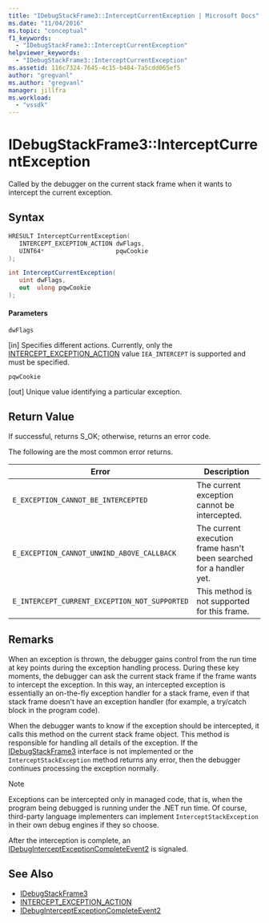 ```yaml
---
title: "IDebugStackFrame3::InterceptCurrentException | Microsoft Docs"
ms.date: "11/04/2016"
ms.topic: "conceptual"
f1_keywords:
  - "IDebugStackFrame3::InterceptCurrentException"
helpviewer_keywords:
  - "IDebugStackFrame3::InterceptCurrentException"
ms.assetid: 116c7324-7645-4c15-b484-7a5cdd065ef5
author: "gregvanl"
ms.author: "gregvanl"
manager: jillfra
ms.workload:
  - "vssdk"
---
```

# IDebugStackFrame3::InterceptCurrentException
Called by the debugger on the current stack frame when it wants to intercept the current exception.

## Syntax

```cpp
HRESULT InterceptCurrentException(
   INTERCEPT_EXCEPTION_ACTION dwFlags,
   UINT64*                    pqwCookie
);
```

```csharp
int InterceptCurrentException(
   uint dwFlags,
   out  ulong pqwCookie
);
```

#### Parameters
 `dwFlags`

 [in] Specifies different actions. Currently, only the [INTERCEPT_EXCEPTION_ACTION](../../../extensibility/debugger/reference/intercept-exception-action.md) value `IEA_INTERCEPT` is supported and must be specified.

 `pqwCookie`

 [out] Unique value identifying a particular exception.

## Return Value
 If successful, returns S_OK; otherwise, returns an error code.

 The following are the most common error returns.

|Error|Description|
|-----------|-----------------|
|`E_EXCEPTION_CANNOT_BE_INTERCEPTED`|The current exception cannot be intercepted.|
|`E_EXCEPTION_CANNOT_UNWIND_ABOVE_CALLBACK`|The current execution frame hasn't been searched for a handler yet.|
|`E_INTERCEPT_CURRENT_EXCEPTION_NOT_SUPPORTED`|This method is not supported for this frame.|

## Remarks
 When an exception is thrown, the debugger gains control from the run time at key points during the exception handling process. During these key moments, the debugger can ask the current stack frame if the frame wants to intercept the exception. In this way, an intercepted exception is essentially an on-the-fly exception handler for a stack frame, even if that stack frame doesn't have an exception handler (for example, a try/catch block in the program code).

 When the debugger wants to know if the exception should be intercepted, it calls this method on the current stack frame object. This method is responsible for handling all details of the exception. If the [IDebugStackFrame3](../../../extensibility/debugger/reference/idebugstackframe3.md) interface is not implemented or the `InterceptStackException` method returns any error, then the debugger continues processing the exception normally.

> [!NOTE]
>  Exceptions can be intercepted only in managed code, that is, when the program being debugged is running under the .NET run time. Of course, third-party language implementers can implement `InterceptStackException` in their own debug engines if they so choose.

 After the interception is complete, an [IDebugInterceptExceptionCompleteEvent2](../../../extensibility/debugger/reference/idebuginterceptexceptioncompleteevent2.md) is signaled.

## See Also
- [IDebugStackFrame3](../../../extensibility/debugger/reference/idebugstackframe3.md)
- [INTERCEPT_EXCEPTION_ACTION](../../../extensibility/debugger/reference/intercept-exception-action.md)
- [IDebugInterceptExceptionCompleteEvent2](../../../extensibility/debugger/reference/idebuginterceptexceptioncompleteevent2.md)